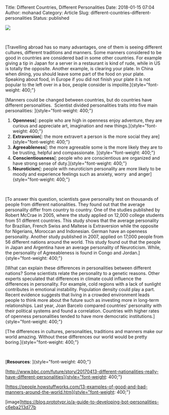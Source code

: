 Title: Different Countries, Different Personalities
Date: 2018-01-15 07:04
Author: mohanad
Category: Article
Slug: different-countries-different-personalities
Status: published

![](https://cdn-images-1.medium.com/max/2000/1*LLASYCBBpRad-ik_UzzSiA.png)

 

[Travelling abroad has so many advantages, one of them is seeing different cultures, different traditions and manners. Some manners considered to be good in countries are considered bad in some other countries. For example giving a tip in Japan for a server in a restaurant is kind of rude, while in US is totally the opposite. Another example, is clearing your plate. In China when dining, you should leave some part of the food on your plate. Speaking about food, in Europe if you did not finish your plate it is not popular to the left over in a box, people consider is impolite.]{style="font-weight: 400;"}

[Manners could be changed between countries, but do countries have different personalities.  Scientist divided personalities traits into five main personalities: ]{style="font-weight: 400;"}

1.  **Openness**[: people who are high in openness enjoy adventure, they are curious and appreciate art, imagination and new things.]{style="font-weight: 400;"}
2.  **Extraversion**[: the more extravert a person is the more social they are]{style="font-weight: 400;"}
3.  **Agreeableness**[: the more agreeable some is the more likely they are to be trusting, helpful and compassionate. ]{style="font-weight: 400;"}
4.  **Conscientiousness**[: people who are conscientious are organized and have strong sense of duty.]{style="font-weight: 400;"}
5.  **Neuroticism**[: people with neuroticism personality are more likely to be moody and experience feelings such as anxiety, worry  and anger]{style="font-weight: 400;"}

 

[To answer this question, scientists gave personality test on thousands of people from different nationalities. They found out that the average personality differ from country to country. One of the studies published by Robert McCrae in 2005, where the study applied on 12,000 college students from 51 different countries. This study shows that the average personality for Brazilian, French Swiss and Maltese is Extraversion while the opposite for Nigerians, Moroccan and Indonesian. German have an openness personality. Another study published in 2007, applied on 17,000 people from 56 different nations around the world. This study found out that the people in Japan and Argentina have an average personality of Neuroticism. While, the personality of Agreeableness is found in Congo and Jordan.]{style="font-weight: 400;"}

[What can explain these differences in personalities between different nations? Some scientists relate the personality to a genetic reasons. Other experts speculated that differences in climate could influence the differences in personality. For example, cold regions with a lack of sunlight contributes in emotional instability. Population density could play a part. Recent evidence suggests that living in a crowded environment leads people to think more about the future such as investing more in long-term relationships. Last year, Joan Barcelo compared countries’ personality with their political systems and found a correlation. Countries with higher rates of openness personalities tended to have more democratic institutions.]{style="font-weight: 400;"}

[The differences in cultures, personalities, traditions and manners make our world amazing. Without these differences our world would be pretty boring.]{style="font-weight: 400;"}

 

[**Resources**: ]{style="font-weight: 400;"}

[http://www.bbc.com/future/story/20170413-different-nationalities-really-have-different-personalities]{style="font-weight: 400;"}

[https://people.howstuffworks.com/13-examples-of-good-and-bad-manners-around-the-world.htm]{style="font-weight: 400;"}

\[image\]https://blog.prototypr.io/a-guide-to-developing-bot-personalities-c6eba213d77b

 

 

